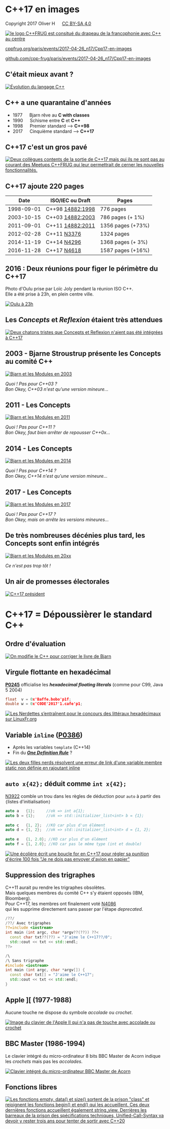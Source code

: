 C++17 en images
===============

Copyright 2017 Oliver H &emsp; [CC BY-SA 4.0](https://creativecommons.org/licenses/by-sa/4.0/deed.fr)

[![le logo C++FRUG est consitué du drapeau de la francophonie avec C++ au centre](http://cpp-frug.github.io/images/Cpp-Francophonie.svg "Logo C++FRUG")](https://github.com/cpp-frug/cpp-frug.github.io/blob/master/images/Cpp-Francophonie.svg)

[cppfrug.org/paris/events/2017-04-26_n17/Cpp17-en-images](http://cpp-frug.github.io/paris/events/2017-04-26_n17/Cpp17-en-images/)

[github.com/cpp-frug/paris/events/2017-04-26_n17/Cpp17-en-images](https://github.com/cpp-frug/paris/blob/master/events/2017-04-26_n17/Cpp17-en-images/README.md)


C'était mieux avant ?
---------------------

[![Évolution du langage C++](https://cpp-frug.github.io/materials/images/cpp-evolution-path.svg)](https://github.com/cpp-frug/materials/blob/gh-pages/images/cpp-evolution-original.svg)


C++ a une quarantaine d'années
------------------------------

* 1977 &emsp; Bjarn rêve au **C with classes**
* 1990 &emsp; Schisme entre **C** et **C++**
* 1998 &emsp; Premier standard --> **C++98**
* 2017 &emsp; Cinquième standard --> **C++17**


C++17 c'est un gros pavé
------------------------

[![Deux collègues contents de la sortie de C++17 mais qui ils ne sont pas au courant des Meetups C++FRUG qui leur permettrait de cerner les nouvelles fonctionnalités.](http://cpp-frug.github.io/materials/images/cpp-complexe-cppfrug.svg)](https://github.com/cpp-frug/materials/blob/gh-pages/images/cpp-complexe-cppfrug.svg)


C++17 ajoute 220 pages
----------------------

Date      | ISO/IEC ou Draft                                                                                         | Pages
--------- | -------------------------------------------------------------------------------------------------------- | -------
1998-09-01|C++98 [14882:1998](http://www.lirmm.fr/~ducour/Doc-objets/ISO+IEC+14882-1998.pdf)                         |  776 pages
2003-10-15|C++03 [14882:2003](https://github.com/hstefan/htlib/blob/master/res/INCITS%2BISO%2BIEC%2B14882-2003.pdf)  |  786 pages (+ 1%)
2011-09-01|C++11 [14882:2011](http://new.vk.com/doc100509572_160085962?hash=6801602629449dfa59&dl=27c32949114b3322a2)| 1356 pages (+73%)
2012-02-28|C++11 [N3376](http://open-std.org/JTC1/SC22/WG21/docs/papers/2012/n3376.pdf)                              | 1324 pages
2014-11-19|C++14 [N4296](http://open-std.org/JTC1/SC22/WG21/docs/papers/2014/n4296.pdf)                              | 1368 pages (+ 3%)
2016-11-28|C++17 [N4618](http://open-std.org/JTC1/SC22/WG21/docs/papers/2016/n4618.pdf)                              | 1587 pages (+16%)



2016 : Deux réunions pour figer le périmètre du C++17
-----------------------------------------------------

Photo d'Oulu prise par Loïc Joly pendant la réunion ISO C++.  
Elle a été prise à 23h, en plein centre ville.

[![Oulu à 23h](https://lh3.googleusercontent.com/0A9lXOQ9_b0UemOzUk1efet5-IrhzlxAfzPHq4x8OozDzuhubo5bRdUBcF4ey5UZ7FioEmowuzcWRgtywU94xyxb2-jm19R_Diuec9oPVzYBoDoRTu6TzWo_CsWtbZa6o-Wf8zH7K0nk-guS9He1m7xAwwJnVbvWPyih0XqOvQTxlP06fCPs1gBlJKYBx3ATiK7ryjypu0kQi2p5gHHSJ_w9apa_4eyfRj-7r13HgRVf-GqADUGNYEWbnQZKLq1lvqmYKLHr_NCm1aKxRELW3qfNUSHKW9IzuXF6hszPhulO_YRloMiX08FTbBmwCnnPpeRc4q-zHXgeiOFQdr3GLyO5kmOLLmc0B-i4S2DC1nXZymn523GxcTt0aGT7i1mX2tcDdESDAdlfREd427O08a31uaCNJAHNA13i62IhO_ZBJHoNMCTMxLX2DYBKcXjcvJNmmzIbO69Tn66S3_P7QI9ZZTAcc6_bUyV8A6IuaZ-xinYeLgPSBoIb3ampTCNMPxzn1XjrVhDmxLBmtYJjR2XZrRyXmgn9O3PYSHA4wb_ti2SPdUw8BN91kPAyR5-OnhF0yJJ1s-5EbVvmgw9mkO8e7lUc2hldoSPMUuOU7IuIQ8sev9MCYbYl6e49GSI_4XGRPpMXRbdyP4inRCQqlaHV4ltwJq6xTd-Zne9MZw=w675-h900-no)](https://goo.gl/photos/Fb6RYRfYj4pymtCk7)


Les *Concepts* et *Reflexion* étaient très attendues
----------------------------------------------------

[![Deux chatons tristes que Concepts et Reflexion n'aient pas été intégrées à C++17](http://cpp-frug.github.io/materials/images/cpp-chatons-tristes_copyright-Ziyue-OliverH-2016_CC-BY-SA-3.jpg)](https://github.com/cpp-frug/materials/blob/gh-pages/images/cpp-chatons-tristes_copyright-Ziyue-OliverH-2016_CC-BY-SA-3.jpg)


2003 - Bjarne Stroustrup présente les Concepts au comité C++
------------------------------------------------------------

[![Bjarn et les Modules en 2003](http://cpp-frug.github.io/materials/images/cpp-concepts-bjarne-path.2003.face.svg)](https://github.com/cpp-frug/materials/blob/gh-pages/images/cpp-concepts-bjarne-path.2003.face.svg)

*Quoi ! Pas pour C++03 ?*  
*Bon Okey, C++03 n'est qu'une version mineure...*


2011 - Les Concepts
-------------------

[![Bjarn et les Modules en 2011](http://cpp-frug.github.io/materials/images/cpp-concepts-bjarne-path.2011.face.svg)](https://github.com/cpp-frug/materials/blob/gh-pages/images/cpp-concepts-bjarne-path.2011.face.svg)

*Quoi ! Pas pour C++11 ?*  
*Bon Okey, faut bien arrêter de repousser C++0x...*


2014 - Les Concepts
-------------------

[![Bjarn et les Modules en 2014](http://cpp-frug.github.io/materials/images/cpp-concepts-bjarne-path.2014.face.svg)](https://github.com/cpp-frug/materials/blob/gh-pages/images/cpp-concepts-bjarne-path.2014.face.svg)

*Quoi ! Pas pour C++14 ?*  
*Bon Okey, C++14 n'est qu'une version mineure...*


2017 - Les Concepts
-------------------

[![Bjarn et les Modules en 2017](http://cpp-frug.github.io/materials/images/cpp-concepts-bjarne-path.2017.face.svg)](https://github.com/cpp-frug/materials/blob/gh-pages/images/cpp-concepts-bjarne-path.2017.face.svg)

*Quoi ! Pas pour C++17 ?*  
*Bon Okey, mais on arrête les versions mineures...*


De très nombreuses décénies plus tard, les Concepts sont enfin intégrés
-----------------------------------------------------------------------

[![Bjarn et les Modules en 20xx](http://cpp-frug.github.io/materials/images/cpp-concepts-bjarne-path.20xx.face.svg)](https://github.com/cpp-frug/materials/blob/gh-pages/images/cpp-concepts-bjarne-path.20xx.face.svg)

*Ce n'est pas trop tôt !*


Un air de promesses électorales
-------------------------------

[![C++17 président](http://cpp-frug.github.io/materials/images/cpp-president-2017.svg)](https://github.com/cpp-frug/materials/blob/gh-pages/images/cpp-president-2017.svg)


C++17 = Dépoussièrer le standard C++
====================================


Ordre d'évaluation
------------------

[![On modifie le C++ pour corriger le livre de Bjarn](http://cpp-frug.github.io/materials/images/cpp17-bjarne-ordre-evaluation.png)](https://github.com/cpp-frug/materials/blob/gh-pages/images/cpp17-bjarne-ordre-evaluation.png)





<!--
C++17/20/23 dès aujourd'hui
---------------------------

Les [***feature testing macros***](http://en.cppreference.com/w/User:D41D8CD98F/feature_testing_macros) permettent d'écrire du code  
qui s'adapte aux fonctionnalités prises en charge   
par le compilateur et sa bibliotèque standard `std::`

```cpp
#ifdef __cpp_lib_experimental_filesystem
#include <filesystem>
void backup()
{
  std::filesystem::copy("file.txt","file.bak");
}
#else
void backup()
{
  /* ... */
}
#endif
```

* `__cpp_concept` (déjà pris en charge par GCC)
* `__cpp_lib_filesystem` (`_lib_` identifie une fonctionnalité de la `std::`)
* Correspond à la [date comme `2015'01`](en.cppreference.com/w/cpp/experimental/feature_test#Language_Features) selon la publication de la TS


Alternatives aux *feature testing macros*
----------------------------------------

* Macro `__cplusplus`  
  Valeurs `201103`, `201402` et bientôt `2017xx`  
  Ou bien `2011'03`, `2014'02` et `2017'00`  
  Juste bien pour détecter le flag `-std=c++14`  
  
* Macros [**Boost.Config**](http://www.boost.org/doc/libs/1_61_0/libs/config/doc/html/boost_config/boost_macro_reference.html)  

* [**`CMAKE_CXX_KNOWN_FEATURES`**](https://cmake.org/cmake/help/latest/prop_gbl/CMAKE_CXX_KNOWN_FEATURES.html)  
  CMake connait les fonctionnalités C++ du compilateur
        
    ```cmake
    target_compile_features(MyLib PRIVATE cxx_constexpr)
    ```
* Macro `__has_include`  


`__has_include()`
----------------

[**P0061**](https://wg21.link/p0061) ajoute la macro [**`__has_include()`**](http://en.cppreference.com/w/cpp/preprocessor/include)  
=> vérifie la présence d'un *header* à la compilation

```cpp
#ifdef __has_include
# if   __has_include(<filesystem>)
#            include <filesystem>
# elif __has_include(<experimental/filesystem>)
#            include <experimental/filesystem>
# elif __has_include(<boost/filesystem.hpp>)
#            include <boost/filesystem.hpp>
# else
#  error  Cannot find any 'filesystem' header
#else
# include <boost/filesystem.hpp>
#endif
```

-->

Virgule flottante en hexadécimal
--------------------------------
    
[**P0245**](http://wg21.link/p0245) officialise les ***hexadecimal floating literals*** (comme pour C99, Java 5 2004)
    
```cpp
float  v = 0x'Baffe.bobo'p1f;
double w = 0x'C0DE'2017'1.cafe'p1;
``` 
    
[![Les Nerdettes s’entraînent pour le concours des littéraux hexadécimaux sur LinuxFr.org](https://cpp-frug.github.io/materials/images/nerdettes_litteral_hexa.svg)](https://github.com/cpp-frug/materials/blob/gh-pages/images/nerdettes_litteral_hexa.svg)


<!--
Concours de jeux de mots
------------------------

[Attention, le concours se termine fin janvier !](http://linuxfr.org/news/attention-le-concours-de-jeux-de-mots-se-termine-fin-janvier-2017)

[![Les deux filles nerds discutent sur la manipulation des bits au grand bonheur des jeux de mots](https://cpp-frug.github.io/materials/images/nerd_jeux-de-mots.svg)](https://github.com/cpp-frug/materials/blob/gh-pages/images/nerd_jeux-de-mots.svg)



`if constexpr`
-------------

[**P0292**](https://wg21.link/p0292) simplifie la métaprogrammation avec  
`static_if` ... `constexpr_if` ... `constexpr if`  
... et finalement `if constexpr`
  
```cpp
template <class T, class... R>
void fonction (const T& t, const R&... r)
{
  std::cout << t;    // Gère un argument
  if constexpr (sizeof...(r))
    fonction(r...);  // Gère le reste
  else
    std::cout << std::endl;
}
```
-->

Variable `inline` ([P0386](http://wg21.link/p0386))
----------------------------------------------------

* Après les variables `template` (C++14)
* Fin du [***One Definition Rule***](https://en.wikipedia.org/wiki/One_Definition_Rule) ?

[![Les deux filles nerds résolvent une erreur de link d'une variable membre static non définie en rajoutant inline](https://cpp-frug.github.io/materials/images/nerd_cpp17_variable_inline.svg)](https://github.com/cpp-frug/materials/blob/gh-pages/images/nerd_cpp17_variable_inline.svg)

<!--

Structured bindings
-------------------

[P0217](https://wg21.link/p0217) apporte la **décomposition du retour de fonction**,  
mais limitée aux `std::tuple`, aux tableaux (`std::array`)  
et aux structures plates (`std::pair`)
    
```cpp
struct A
{
  int  a;
  bool b;
  char c;
};

A foo()
{
  return A{42, true, 'c'};
}

auto [ x, y, ignored ] = foo();
``` 
    
* Mieux que `std::tie` (cantonné aux `std::tuple` et à `std::pair`)
* Mais pas de `std::ignore`


`if(init;condition)` et `switch(init;condition)`
-----------------------------------------------

[P0305](wg21.link/p0305) ajoute les *instructions de sélection avec initialiseur*  
comme `for(init; condition; incrément)`

```cpp
if (auto [it, inserted] = mySet.insert(value); inserted)
{
  foo(it);
}

switch (bool loop=true; loop)
{
  /* ... */
  loop = false;
  /* ... */
}
```
-->

`auto x{42};` déduit comme `int x{42};`
-------------------------------------

[N3922](https://wg21.link/n3922) comble un trou dans les règles de déduction pour `auto` à partir des `{`listes d'initialisation`}`
    
```cpp
auto a   {1};     //ok => int a{1};
auto b = {1};     //ok => std::initializer_list<int> b = {1};
    
auto c   {1, 2};  //KO car plus d'un élément
auto d = {1, 2};  //ok => std::initializer_list<int> d = {1, 2};
    
auto e   {1, 2.0}; //KO car plus d'un élément
auto f = {1, 2.0}; //KO car pas le même type (int et double)
``` 
    
[![Une écolière écrit une boucle for en C++17 pour régler sa punition d'écrire 100 fois "Je ne dois pas envoyer d'avion en papier"](http://cpp-frug.github.io/materials/images/cpp-ecole-primaire_copyright-Ziyue-OliverH-2016_CC-BY-SA-3_auto.jpg)](https://github.com/cpp-frug/materials/blob/gh-pages/images/README.md#c17-sauve-une-%C3%A9coli%C3%A8re)


<!--
`typename` pour les paramètres `template template`
-------------------------------------------------

[N4051](https://wg21.link/n4051) autorise enfin `typename` pour les paramètres `template template`

```cpp
template<template<typename> class    T> class Cpp98;
template<template<typename> typename T> class Cpp17;
```


C++ without `class`
-------------------

Le nom originel du C++ était ***C with `class`***.  
Avec [N4051](https://wg21.link/n4051), le C++17 devient le ***C++ without `class`***.

```cpp
template <class T, template<class> C>
class AvecClass : C<T>
{
    int v;
};
    
template <typename T, template<typename> C>
struct SansClass : private C<T>
{
private:
    int v;
};
```
-->


Suppression des trigraphes
--------------------------

C++11 aurait pu rendre les trigraphes obsolètes.  
Mais quelques membres du comité C++ s'y étaient opposés (IBM, Bloomberg).  
Pour C++17, les membres ont finalement voté [N4086](https://wg21.link/n4086)  
qui les supprime directement sans passer par l'étape *deprecated*.

```cpp
/??/
/??/ Avec trigraphes
??=include <iostream>
int main (int argc, char *argv??(??)) ??< 
  const char txt??(??) = "J'aime le C++17??/0";
  std::cout << txt << std::endl;
??>
``` 
    
```cpp
/\
/\ Sans trigraphe
#include <iostream>
int main (int argc, char *argv[]) {
  const char txt[] = "J'aime le C++17";
  std::cout << txt << std::endl;
}
```


Apple ][ (1977-1988)
--------------------

Aucune touche ne dispose du symbole *accolade* ou *crochet*.

[![Image du clavier de l'Apple II qui n'a pas de touche avec accolade ou crochet](https://upload.wikimedia.org/wikipedia/commons/thumb/2/21/Apple_II-IMG_7073.jpg/1024px-Apple_II-IMG_7073.jpg)](https://commons.wikimedia.org/wiki/File:Apple_II-IMG_7073.jpg)


BBC Master (1986-1994)
----------------------

Le clavier intégré du micro-ordinateur 8 bits BBC Master de Acorn indique les *crochets* mais pas les *accolades*.

[![Clavier intégré du micro-ordinateur BBC Master de Acorn](https://upload.wikimedia.org/wikipedia/commons/6/60/Acorn_BBC_Master_Series.jpg "Micro-ordinateur BBC Master de Acorn (8-bit avec clavier intégré) fabriqué entre 1986 et 1994")](https://en.wikipedia.org/wiki/BBC_Master)

<!--

Suppression du mot-clé `register`
--------------------------------

> Historiquement, le mot-clé [`register`](http://en.cppreference.com/w/c/keyword/register) aidait le compilateur à identifier la variable à conserver dans un registre du processeur (les compilateurs n'étaient pas très futés...)
>
> * **C++11** déprécie `register`  
>   (conservé pour compatibilité avec le C)
>
> * **C++17** résèrve `register` pour un autre usage futur  
>   (trop compliqué de résoudre les différences avec le C)


Booléen non incrémentable
-------------------------

La spécification initiale de `bool` ne devait pas trop casser le bon vieux code C/C++.
    
* décrémentation interdite
* incrémentation autorisée
    
    ```c
    #define bool int
    ```

Maintenant, l'incrémentation devient également interdite.

```cpp
bool b = foo();
--b; // Erreur depuis C++98
++b; // Erreur depuis C++17
```

-->

Fonctions libres
----------------

[![Les fonctions empty, data() et size() sortent de la prison "class" et rejoignent les fonctions begin() et end() qui les accueillent. Ces deux dernières fonctions accueillent également string_view. Derrières les barreaux de la prison des spécifications techniques, Unified-Call-Syntax va devoir y rester trois ans pour tenter de sortir avec C++20](http://cpp-frug.github.io/materials/images/fonctions_libres.svg)](https://github.com/cpp-frug/materials/blob/gh-pages/images/README.md#les-fonctions-libres)
